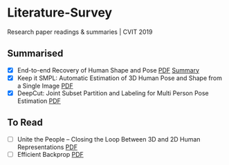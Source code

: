 # Literature-Survey
Research paper readings &amp; summaries | CVIT 2019

## Summarised
- [x] End-to-end Recovery of Human Shape and Pose [PDF](https://people.eecs.berkeley.edu/~kanazawa/papers/HMR_camera_ready.pdf) [Summary](https://github.com/RohanChacko/Literature-Survey/blob/master/End-to-end%20Recovery%20of%20Human%20Shape%20and%20Pose.pdf)
- [x] Keep it SMPL: Automatic Estimation of 3D Human Pose and Shape from a Single Image [PDF](https://people.eecs.berkeley.edu/~kanazawa/papers/SMPLify.pdf)
- [x] DeepCut: Joint Subset Partition and Labeling for Multi Person Pose Estimation [PDF](https://pose.mpi-inf.mpg.de/contents/pishchulin16cvpr.pdf)

## To Read

- [ ] Unite the People – Closing the Loop Between 3D and 2D Human Representations [PDF](https://arxiv.org/pdf/1701.02468.pdf)
- [ ] Efficient Backprop [PDF](http://yann.lecun.com/exdb/publis/pdf/lecun-98b.pdf)

